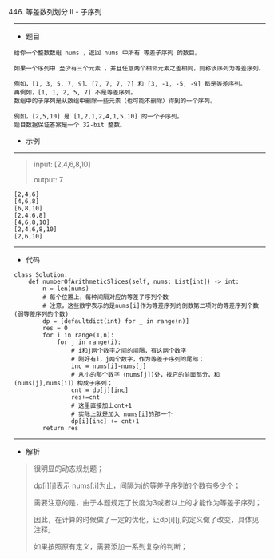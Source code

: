 446. 等差数列划分 II - 子序列
----------
 - 题目
>
>
    给你一个整数数组 nums ，返回 nums 中所有 等差子序列 的数目。

    如果一个序列中 至少有三个元素 ，并且任意两个相邻元素之差相同，则称该序列为等差序列。
    
    例如，[1, 3, 5, 7, 9]、[7, 7, 7, 7] 和 [3, -1, -5, -9] 都是等差序列。
    再例如，[1, 1, 2, 5, 7] 不是等差序列。
    数组中的子序列是从数组中删除一些元素（也可能不删除）得到的一个序列。
    
    例如，[2,5,10] 是 [1,2,1,2,4,1,5,10] 的一个子序列。
    题目数据保证答案是一个 32-bit 整数。
 - 示例
 ----------
> input: [2,4,6,8,10]
> 
> 
> output: 7
> 
    [2,4,6]
    [4,6,8]
    [6,8,10]
    [2,4,6,8]
    [4,6,8,10]
    [2,4,6,8,10]
    [2,6,10]
 ----------
 - 代码
 >
> 
    class Solution:
        def numberOfArithmeticSlices(self, nums: List[int]) -> int:
            n = len(nums)
            # 每个位置上，每种间隔对应的等差子序列个数
            # 注意，这些数字表示的是nums[i]作为等差序列的倒数第二项时的等差序列个数(弱等差序列的个数)
            dp = [defaultdict(int) for _ in range(n)]
            res = 0
            for i in range(1,n):
                for j in range(i):
                    # i和j两个数字之间的间隔，有这两个数字
                    # 刚好有i，j两个数字，作为等差子序列的尾部；
                    inc = nums[i]-nums[j]
                    # 从小的那个数字（nums[j])处，找它的前面部分，和(nums[j],nums[i]）构成子序列；
                    cnt = dp[j][inc]
                    res+=cnt
                    # 这里直接加上cnt+1
                    # 实际上就是加入 nums[i]的那一个
                    dp[i][inc] += cnt+1
            return res
  ----------
 - 解析
 >
> 很明显的动态规划题；
> 
> dp[i][j]表示 nums[:i]为止，间隔为j的等差子序列的个数有多少个；
> 
> 需要注意的是，由于本题规定了长度为3或者以上的才能作为等差子序列；
> 
> 因此，在计算的时候做了一定的优化，让dp[i][j]的定义做了改变，具体见注释;
> 
> 如果按照原有定义，需要添加一系列复杂的判断；
